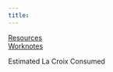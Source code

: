 ```yaml
---
title: 
---
```

[Resources](./resources.md)  
[Worknotes](./worknotes.md)

<p class="unique-title-name">Estimated La Croix Consumed <span id="la-croix"></span></p>

<script>
        let la_croix = document.getElementById("la-croix");
        let one_day = 1000 * 60 * 60 * 24;
        let start_date = new Date("Sept 03, 2019 08:00:00");
        let today = new Date();
        let day_diff = (Math.round(today.getTime() - start_date.getTime()) / (one_day)).toFixed(0);
        let minus_weekends = (day_diff / 7)*2.toFixed(0);
        let work_days = day_diff - minus_weekends;
        let la_croix_consumed = work_days * 2;
        la_croix.innerHTML = la_croix_consumed;
</script>
